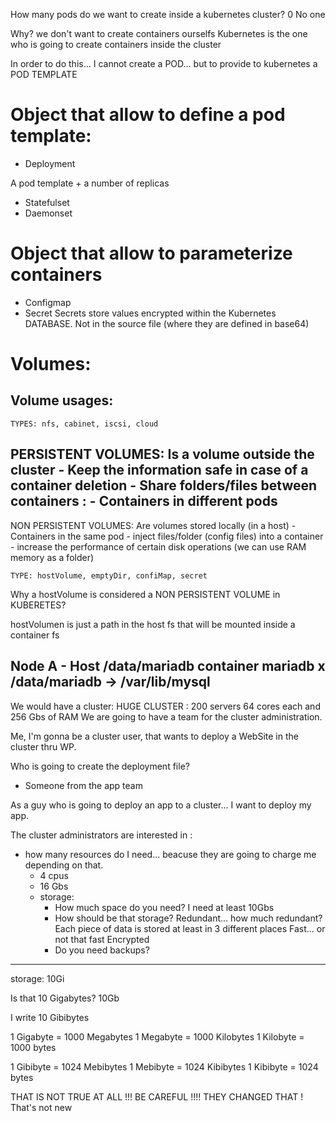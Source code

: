 How many pods do we want to create inside a kubernetes cluster? 0 No one

Why? we don't want to create containers ourselfs
Kubernetes is the one who is going to create containers inside the cluster

In order to do this... I cannot create a POD... but to provide to kubernetes a POD TEMPLATE

# Object that allow to define a pod template:

- Deployment

A pod template + a number of replicas 

- Statefulset
- Daemonset

# Object that allow to parameterize containers

- Configmap
- Secret            Secrets store values encrypted within the Kubernetes DATABASE.
                    Not in the source file (where they are defined in base64)

# Volumes:

## Volume usages:
    
    TYPES: nfs, cabinet, iscsi, cloud

PERSISTENT VOLUMES: Is a volume outside the cluster
    - Keep the information safe in case of a container deletion
    - Share folders/files between containers :
        - Containers in different pods
----------------------------------------------------------------------------------------------
NON PERSISTENT VOLUMES: Are volumes stored locally (in a host)
        - Containers in the same pod
    - inject files/folder (config files) into a container
    - increase the performance of certain disk operations (we can use RAM memory as a folder)
    
    TYPE: hostVolume, emptyDir, confiMap, secret
    
    
Why a hostVolume is considered a NON PERSISTENT VOLUME in KUBERETES?


hostVolumen is just a path in the host fs that will be mounted inside a container fs


Node A - Host
    /data/mariadb
    container mariadb x
        /data/mariadb -> /var/lib/mysql
---


We would have a cluster: HUGE CLUSTER : 200 servers 64 cores each and 256 Gbs of RAM
We are going to have a team for the cluster administration.

Me, I'm gonna be a cluster user, that wants to deploy a WebSite in the cluster thru WP.

Who is going to create the deployment file?
- Someone from the app team

As a guy who is going to deploy an app to a cluster...
I want to deploy my app.

The cluster administrators are interested in :
- how many resources do I need... beacuse they are going to charge me depending on that.
    - 4 cpus            
    - 16 Gbs
    - storage:
        - How much space do you need? I need at least 10Gbs
        - How should be that storage? Redundant... how much redundant? Each piece of data is stored at least in 3 different places
                                      Fast... or not that fast
                                      Encrypted
        - Do you need backups?


---- 
storage: 10Gi

Is that 10 Gigabytes? 10Gb

I write 10 Gibibytes

1 Gigabyte = 1000 Megabytes
1 Megabyte = 1000 Kilobytes
1 Kilobyte = 1000 bytes

1 Gibibyte = 1024 Mebibytes
1 Mebibyte = 1024 Kibibytes
1 Kibibyte = 1024 bytes


THAT IS NOT TRUE AT ALL !!! BE CAREFUL !!!!
THEY CHANGED THAT ! That's not new